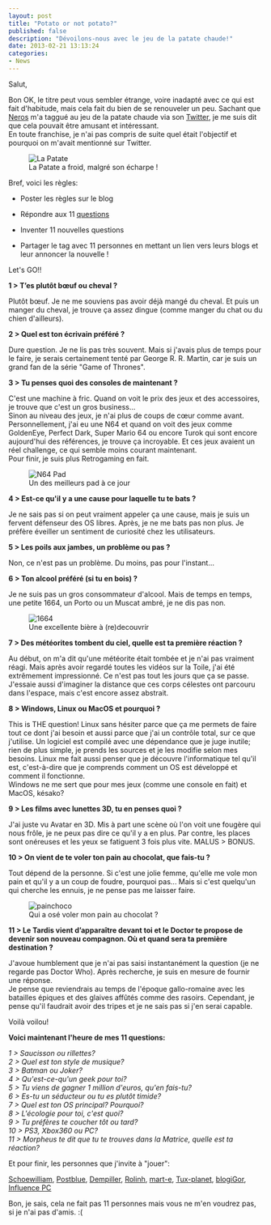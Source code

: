 ```yaml
---
layout: post
title: "Potato or not potato?"
published: false
description: "Dévoilons-nous avec le jeu de la patate chaude!"
date: 2013-02-21 13:13:24
categories:
- News
---
```


Salut,

Bon OK, le titre peut vous sembler étrange, voire inadapté avec ce qui est fait d'habitude, mais cela fait du bien de se renouveler un peu. Sachant que [Neros](http://neros.fr/blog) m'a taggué au jeu
de la patate chaude via son [Twitter](https://twitter.com/NerosTie), je me suis dit que cela pouvait être amusant et intéressant.  
En toute franchise, je n'ai pas compris de suite quel était l'objectif et pourquoi on m'avait mentionné sur Twitter.

<figure>
<img alt="La Patate" src="http://linuxien.legtux.org/uploads/images/2013/potato.jpg">
<figcaption>La Patate a froid, malgré son écharpe !</figcaption>
</figure>

Bref, voici les règles:

  * Poster les règles sur le blog

  * Répondre aux 11 [questions](http://neros.fr/blog/i-can-count-to-potato/)

  * Inventer 11 nouvelles questions

  * Partager le tag avec 11 personnes en mettant un lien vers leurs blogs et leur annoncer la nouvelle !

Let's GO!!  


__1 > T’es plutôt bœuf ou cheval ?__  

Plutôt bœuf. Je ne me souviens pas avoir déjà mangé du cheval. Et puis un manger du cheval, je trouve ça assez dingue (comme manger du chat ou du chien d'ailleurs).

__2 > Quel est ton écrivain préféré ?__

Dure question. Je ne lis pas très souvent. Mais si j'avais plus de temps pour le faire, je serais certainement tenté par George R. R. Martin, car je suis un grand fan de la série "Game of Thrones".

__3 > Tu penses quoi des consoles de maintenant ?__

C'est une machine à fric. Quand on voit le prix des jeux et des accessoires, je trouve que c'est un gros business...  
Sinon au niveau des jeux, je n'ai plus de coups de cœur comme avant. Personnellement, j'ai eu une N64 et quand on voit des jeux comme GoldenEye, Perfect Dark, Super Mario 64 ou encore Turok qui sont
encore aujourd'hui des références, je trouve ça incroyable. Et ces jeux avaient un réel challenge, ce qui semble moins courant maintenant.  
Pour finir, je suis plus Retrogaming en fait.

<figure>
<img alt="N64 Pad" src="http://linuxien.legtux.org/uploads/images/2013/n64.jpg">
<figcaption>Un des meilleurs pad à ce jour</figcaption>
</figure>

__4 > Est-ce qu'il y a une cause pour laquelle tu te bats ?__

Je ne sais pas si on peut vraiment appeler ça une cause, mais je suis un fervent défenseur des OS libres. Après, je ne me bats pas non plus. Je préfère éveiller un sentiment de curiosité chez les utilisateurs.

__5 > Les poils aux jambes, un problème ou pas ?__

Non, ce n'est pas un problème. Du moins, pas pour l'instant...

__6 > Ton alcool préféré (si tu en bois) ?__

Je ne suis pas un gros consommateur d'alcool. Mais de temps en temps, une petite 1664, un Porto ou un Muscat ambré, je ne dis pas non.

<figure>
<img alt="1664" src="http://linuxien.legtux.org/uploads/images/2013/1664.jpg">
<figcaption>Une excellente bière à (re)decouvrir</figcaption>
</figure>

__7 > Des météorites tombent du ciel, quelle est ta première réaction ?__

Au début, on m'a dit qu'une météorite était tombée et je n'ai pas vraiment réagi. Mais après avoir regardé toutes les vidéos sur la Toile, j'ai été extrêmement impressionné. Ce n'est pas tout les jours
que ça se passe. J'essaie aussi d'imaginer la distance que ces corps célestes ont parcouru dans l'espace, mais c'est encore assez abstrait.

__8 > Windows, Linux ou MacOS et pourquoi ?__

This is THE question! Linux sans hésiter parce que ça me permets de faire tout ce dont j'ai besoin et aussi parce que j'ai un contrôle total, sur ce que j'utilise. Un logiciel est compilé avec une dépendance
que je juge inutile; rien de plus simple, je prends les sources et je les modifie selon mes besoins. Linux me fait aussi penser que je découvre l'informatique tel qu'il est, c'est-à-dire que je comprends
comment un OS est développé et comment il fonctionne.  
Windows ne me sert que pour mes jeux (comme une console en fait) et MacOS, késako?

__9 > Les films avec lunettes 3D, tu en penses quoi ?__

J'ai juste vu Avatar en 3D. Mis à part une scène où l'on voit une fougère qui nous frôle, je ne peux pas dire ce qu'il y a en plus. Par contre, les places sont onéreuses et les yeux se fatiguent 3 fois
plus vite. MALUS > BONUS.

__10 > On vient de te voler ton pain au chocolat, que fais-tu ?__

Tout dépend de la personne. Si c'est une jolie femme, qu'elle me vole mon pain et qu'il y a un coup de foudre, pourquoi pas... Mais si c'est quelqu'un qui cherche les ennuis, je ne pense pas me laisser faire.

<figure>
<img alt="painchoco" src="http://linuxien.legtux.org/uploads/images/2013/painchoco.jpg">
<figcaption>Qui a osé voler mon pain au chocolat ?</figcaption>
</figure>

__11 > Le Tardis vient d’apparaître devant toi et le Doctor te propose de devenir son nouveau compagnon. Où et quand sera ta première destination ?__

J'avoue humblement que je n'ai pas saisi instantanément la question (je ne regarde pas Doctor Who). Après recherche, je suis en mesure de fournir une réponse.  
Je pense que reviendrais au temps de l'époque gallo-romaine avec les batailles épiques et des glaives affûtés comme des rasoirs. Cependant, je pense qu'il faudrait avoir des tripes et je ne sais pas
si j'en serai capable.

Voilà voilou!

__Voici maintenant l'heure de mes 11 questions:__

_1 > Saucisson ou rillettes?_  
_2 > Quel est ton style de musique?_  
_3 > Batman ou Joker?_  
_4 > Qu'est-ce-qu'un geek pour toi?_  
_5 > Tu viens de gagner 1 million d'euros, qu'en fais-tu?_  
_6 > Es-tu un séducteur ou tu es plutôt timide?_  
_7 > Quel est ton OS principal? Pourquoi?_  
_8 > L'écologie pour toi, c'est quoi?_  
_9 > Tu préfères te coucher tôt ou tard?_  
_10 > PS3, Xbox360 ou PC?_  
_11 > Morpheus te dit que tu te trouves dans la Matrice, quelle est ta réaction?_

Et pour finir, les personnes que j'invite à "jouer":

[Schoewilliam](http://schoewilliam.legtux.org/), [Postblue](http://postblue.info/), [Dempiller](http://lazonelibre.eklablog.com/), [Rolinh](http://blog.rolinh.ch/), [mart-e](http://mart-e.be/), [Tux-planet](www.tux-planet.fr/), 
[blogiGor](http://id-libre.org/blogigor/), [Influence PC](http://influence-pc.fr/)

Bon, je sais, cela ne fait pas 11 personnes mais vous ne m'en voudrez pas, si je n'ai pas d'amis. :(
